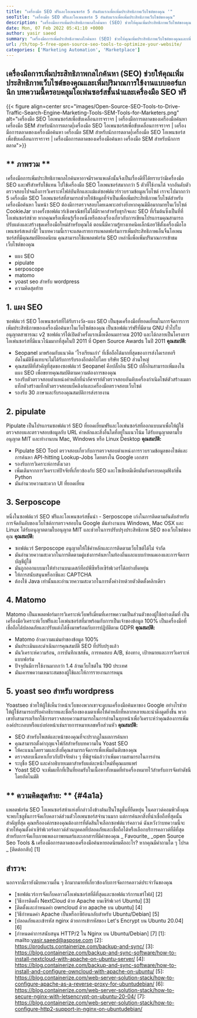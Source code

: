 ```yaml
---
title: "เครื่องมือ SEO ฟรีและโอเพนซอร์ส 5 อันดับแรกเพื่อเพิ่มประสิทธิภาพเว็บไซต์ของคุณ '" 
seoTitle: "เครื่องมือ SEO ฟรีและโอเพนซอร์ส 5 อันดับแรกเพื่อเพิ่มประสิทธิภาพเว็บไซต์ของคุณ" 
description: "เครื่องมือการเพิ่มประสิทธิภาพกลไกค้นหา (SEO) ช่วยให้คุณเพิ่มประสิทธิภาพเว็บไซต์ของคุณและเพิ่มปริมาณการใช้งานแบบออร์แกนิก บทความนี้ครอบคลุมเครื่องมือ SEO โอเพนซอร์ซยอดนิยม" 
date: Mon, 07 Feb 2022 05:41:10 +0000
author: yasir saeed
summary: "เครื่องมือการเพิ่มประสิทธิภาพกลไกค้นหา (SEO) ช่วยให้คุณเพิ่มประสิทธิภาพเว็บไซต์ของคุณและเพิ่มปริมาณการใช้งานแบบออร์แกนิก บทความนี้ครอบคลุมโอเพ่นซอร์สชั้นนำและเครื่องมือ SEO ฟรี" 
url: /th/top-5-free-open-source-seo-tools-to-optimize-your-website/
categories: ['Marketing Automation', 'Marketplace']
---
```


## เครื่องมือการเพิ่มประสิทธิภาพกลไกค้นหา (SEO) ช่วยให้คุณเพิ่มประสิทธิภาพเว็บไซต์ของคุณและเพิ่มปริมาณการใช้งานแบบออร์แกนิก บทความนี้ครอบคลุมโอเพ่นซอร์สชั้นนำและเครื่องมือ SEO ฟรี

{{< figure align=center src="images/Open-Source-SEO-Tools-to-Drive-Traffic-Search-Engine-Marketing-Tools-SEM-Tools-for-Marketers.png" alt="เครื่องมือ SEO โอเพนซอร์สเพื่อขับเคลื่อนการจราจร | เครื่องมือการตลาดของเครื่องมือค้นหา เครื่องมือ SEM สำหรับนักการตลาด|เครื่องมือ SEO โอเพนซอร์สเพื่อขับเคลื่อนการจราจร | เครื่องมือการตลาดของเครื่องมือค้นหา เครื่องมือ SEM สำหรับนักการตลาด|เครื่องมือ SEO โอเพนซอร์สเพื่อขับเคลื่อนการจราจร | เครื่องมือการตลาดของเครื่องมือค้นหา เครื่องมือ SEM สำหรับนักการตลาด">}}


## ** ภาพรวม **
เครื่องมือการเพิ่มประสิทธิภาพกลไกค้นหาอาจมีราคาแพงดังนั้นจึงเป็นเรื่องดีที่ได้ทราบว่ามีเครื่องมือ SEO และฟรีสำหรับใช้แทน ไปใช้เครื่องมือ SEO โอเพนซอร์สมากกว่า 5 ตัวที่ใช้งานได้ จากอันดับตัวตรวจสอบไปจนถึงการวิเคราะห์ไฟล์บันทึกและแม้แต่ซอฟต์แวร์รวบรวมข้อมูลเว็บไซต์ เราจะไปมากกว่า 5 เครื่องมือ SEO โอเพนซอร์สที่สามารถช่วยให้ข้อมูลที่จำเป็นเพื่อเพิ่มประสิทธิภาพเว็บไซต์สำหรับเครื่องมือค้นหา
ในหน้า SEO ต้องมีการตรวจสอบโดยเฉพาะอย่างยิ่งหากคุณมีมือมากมายในเว็บไซต์ CookieJar บางครั้งซอฟต์แวร์เชิงพาณิชย์ไม่ได้มีราคาสำหรับธุรกิจและ SEO ที่เริ่มต้นซึ่งเป็นที่ที่โอเพ่นซอร์สช่วย หากคุณหรือเพื่อนรู้เรื่องหนึ่งหรือสองเรื่องเกี่ยวกับการเขียนโปรแกรมคุณสามารถปรับแต่งและสร้างชุดเครื่องมือใหม่สำหรับคุณได้ ตอนนี้มีความรู้ทางเทคนิคเล็กน้อยวิธีตั้งเครื่องมือโอเพนซอร์สเหล่านี้!
ในบทความนี้เราจะแสดงรายการแพลตฟอร์มการเพิ่มประสิทธิภาพเอ็นจิ้นโอเพนซอร์สที่มีคุณสมบัติยอดนิยม คุณสามารถใช้แพลตฟอร์ม SEO เหล่านี้เพื่อเพิ่มปริมาณการเข้าชมเว็บไซต์ของคุณ
  * แผง SEO
  * pipulate
  * serposcope
  * matomo
  * yoast seo สำหรับ wordpress
  * ความคิดสุดท้าย

## 1. แผง SEO
ซอฟต์แวร์ SEO โอเพนซอร์สที่ได้รับรางวัล-แผง SEO เป็นชุดเครื่องมือที่ยอดเยี่ยมในการจัดการการเพิ่มประสิทธิภาพของเครื่องมือค้นหาในเว็บไซต์ของคุณ เป็นซอฟต์แวร์ฟรีที่มีตาม GNU ทั่วไปใบอนุญาตสาธารณะ v2 ซอฟต์แวร์ได้เปิดตัวครั้งแรกเมื่อเดือนมกราคม 2010 และได้กลายเป็นโครงการโอเพ่นซอร์สที่มีแนวโน้มมากที่สุดในปี 2011 ที่ Open Source Awards ในปี 2011
**คุณสมบัติ:**
  * Seopanel มาพร้อมกับแนวคิด 'โรงเรียนเก่า' ที่เชื่อถือได้มากที่สุดของการส่งไดเรกทอรีอัตโนมัติซึ่งแทบจะไม่ได้รับการรับรองอีกต่อไปโดย บริษัท SEO ส่วนใหญ่
  * คุณสมบัติที่สำคัญที่สุดของซอฟต์แวร์ Seopanel คือปลั๊กอิน SEO ปลั๊กอินสามารถเพิ่มลงในแผง SEO เพื่อขยายคุณสมบัติตามความต้องการของคุณ
  * รองรับตัวตรวจสอบตำแหน่งคำหลักที่น่าอัศจรรย์ตัวตรวจสอบอันดับเครื่องกำเนิดไซต์ตัวสร้างเมตาแท็กตัวสร้างแท็กตัวตรวจสอบแบ็คลิงก์และเครื่องมือตรวจสอบเว็บไซต์
  * รองรับ 30 ภาษาและรับรองคุณสมบัติการส่งรายงาน

## 2. pipulate
Pipulate เป็นโปรแกรมซอฟต์แวร์ SEO ที่ยอดเยี่ยมฟรีและโอเพ่นซอร์สที่ออกแบบมาเพื่อให้ผู้ใช้ตรวจสอบและตรวจสอบข้อมูลกับ URL คำหลักและสิ่งอื่นใดที่อยู่ในแนวโน้ม ได้รับอนุญาตตามใบอนุญาต MIT และทำงานบน Mac, Windows หรือ Linux Desktop
****คุณสมบัติ**:**
  * Pipulate SEO Tool ตรวจสอบเกี่ยวกับการตรวจสอบตำแหน่งการรวบรวมข้อมูลของไซต์และการค้นหา API-hitting Lookup-Jobs โดยตรงใน Google เอกสาร
  * รองรับการวิเคราะห์การตั้งเวลา
  * เพิ่มเติมจากการวิเคราะห์ปัจจัยที่เกี่ยวข้องกับ SEO และโซเชียลมีเดียมันยังครอบคลุมฟังก์ชั่น Python
  * มันอำนวยความสะดวก UI ที่ยอดเยี่ยม

## 3. Serposcope
หนึ่งในซอฟต์แวร์ SEO ฟรีและโอเพนซอร์สชั้นนำ - Serposcope เก่งในการติดตามอันดับสำหรับการจัดอันดับของเว็บไซต์การตรวจสอบใน Google มันทำงานบน Windows, Mac OSX และ Linux ได้รับอนุญาตตามใบอนุญาต MIT และช่วยในการปรับปรุงประสิทธิภาพ SEO ของเว็บไซต์ของคุณ
****คุณสมบัติ**:**
  * ซอฟต์แวร์ Serposcope อนุญาตให้ใช้คำหลักและการติดตามเว็บไซต์ได้ไม่ จำกัด
  * มันอำนวยความสะดวกในการติดตามคู่แข่งการค้นหาในท้องถิ่นและแบบกำหนดเองและการจัดการบัญชีผู้ใช้
  * มันถูกออกแบบมาให้ทำงานบนเดสก์ท็อปพีซีหรือเซิร์ฟเวอร์ได้อย่างยืดหยุ่น
  * ให้การสนับสนุนพร็อกซีและ CAPTCHA
  * ต้องใช้ Java เท่านั้นและอำนวยความสะดวกในการตั้งค่าง่ายด้วยตัวติดตั้งคลิกเดียว

## 4. Matomo
Matomo เป็นแพลตฟอร์มการวิเคราะห์เว็บพรีเมี่ยมที่เคารพความเป็นส่วนตัวของผู้ใช้อย่างเต็มที่ เป็นเครื่องมือวิเคราะห์เว็บฟรีและโอเพ่นซอร์สที่มาพร้อมกับการเป็นเจ้าของข้อมูล 100% เป็นเครื่องมือที่เชื่อถือได้ปลอดภัยและปรับแต่งได้ซึ่งมาพร้อมกับการปฏิบัติตาม GDPR
****คุณสมบัติ**:**
  * Matomo อ้างความแม่นยำของข้อมูล 100%
  * มันประเมินและดำเนินการคุณสมบัติ SEO ที่ปรับปรุงแล้ว
  * มันวิเคราะห์ความร้อน, การบันทึกเซสชัน, การทดสอบ A/B, ช่องทาง, เป้าหมายและการวิเคราะห์แบบฟอร์ม
  * ปัจจุบันมีการใช้งานมากกว่า 1.4 ล้านเว็บไซต์ใน 190 ประเทศ
  * มันเคารพความเหมาะสมของผู้ใช้และให้การรายงานการหมุน

## 5. yoast seo สำหรับ wordpress
Yoastseo ช่วยให้ผู้ใช้เห็นว่าหน้าเว็บของพวกเขาจะดูบนเครื่องมือค้นหาของ Google อย่างไรช่วยให้ผู้ใช้สามารถปรับคำอธิบายและชื่อเรื่องของเมตาเพื่อให้คำหลักที่หลากหลายและน่าดึงดูดยิ่งขึ้น พวกเขายังสามารถเรียกใช้การตรวจสอบความสามารถในการอ่านในทุกหน้าเพื่อวิเคราะห์ว่าคุณต้องการเพิ่มองค์ประกอบหรือแบ่งย่อหน้าเช่นรายการหมายเลขหรือส่วนหัว
****คุณสมบัติ**:**
  * SEO สำหรับโพสต์และหน้าของคุณที่จะปรากฏในผลการค้นหา
  * คุณสามารถตั้งค่ากุญแจโฟกัสสำหรับบทความใน Yoast SEO
  * ให้คะแนนโดยรวมและสิ่งที่คุณสามารถจัดการเพื่อเพิ่มอันดับของคุณ
  * ตรวจสอบเนื้อหาเกี่ยวกับปัจจัยต่าง ๆ ที่พิสูจน์แล้วว่าเพิ่มความสามารถในการอ่าน
  * ระบุชื่อ SEO และคำอธิบายเมตาสำหรับแต่ละหน้าใหม่ที่คุณเผยแพร่
  * Yoast SEO จะเพิ่มแท็กที่เป็นที่ยอมรับในเนื้อหาทั้งหมดที่ทำเครื่องหมายไว้สำหรับการจัดทำดัชนีโดยอัตโนมัติ

## ** ความคิดสุดท้าย: ** {#4a1a}
แพลตฟอร์ม SEO โอเพนซอร์สห้าแห่งที่กล่าวถึงข้างต้นเป็นโซลูชั่นที่ยืดหยุ่น ในคลาวด์คอมพิวติ้งคุณจะพบโซลูชันการจัดเก็บคลาวด์ส่วนตัวโอเพนซอร์สจำนวนมาก แต่การค้นหาสิ่งที่น่าเชื่อถือที่สุดนั้นสำคัญที่สุด คุณหรือองค์กรของคุณต้องการที่ตัดสินใจเลือกซอฟต์แวร์คลาวด์ ฉันหวังว่าบทความนี้จะช่วยให้คุณตั้งค่าเซิร์ฟเวอร์คลาวด์ส่วนบุคคลที่ปลอดภัยและเชื่อถือได้หรือเลือกบริการคลาวด์ที่ดีที่สุดสำหรับการจัดเก็บภาพเพลงภาพยนตร์และเอกสารที่มีค่าของคุณ
_ Favourite_ _open Source Seo Tools & เครื่องมือการตลาดของเครื่องมือค้นหายอดนิยมคืออะไร? หากคุณมีคำถามใด ๆ โปรด _ [ติดต่อกลับ] [1]

## สำรวจ:
นอกจากนี้เรายังมีบทความอื่น ๆ อีกมากมายที่เกี่ยวข้องกับการจัดการคลาวด์ประจำวันของคุณ
  * [ซอฟต์แวร์การจัดเก็บคลาวด์โอเพ่นซอร์สที่ดีที่สุดและซอฟต์แวร์การแชร์ไฟล์] [2]
  * [วิธีการติดตั้ง NextCloud ด้วย Apache บนเซิร์ฟเวอร์ Ubuntu] [3]
  * [ติดตั้งและกำหนดค่า owncloud ด้วย apache บน ubuntu] [4]
  * [วิธีกำหนดค่า Apache เป็นพร็อกซีย้อนกลับสำหรับ Ubuntu/Debian] [5]
  * [ปลอดภัยและเข้ารหัส nginx ด้วยการเข้ารหัสของ Let's Encrypt บน Ubuntu 20.04] [6]
  * [กำหนดค่าการสนับสนุน HTTP/2 ใน Nginx บน Ubuntu/Debian] [7]
[1]: mailto:yasir.saeed@aspose.com
[2]: https://products.containerize.com/backup-and-sync/
[3]: https://blog.containerize.com/backup-and-sync-software/how-to-install-nextcloud-with-apache-on-ubuntu-server/
[4]: https://blog.containerize.com/backup-and-sync-software/how-to-install-and-configure-owncloud-with-apache-on-ubuntu/
[5]: https://blog.containerize.com/web-server-solution-stack/how-to-configure-apache-as-a-reverse-proxy-for-ubuntudebian/
[6]: https://blog.containerize.com/web-server-solution-stack/how-to-secure-nginx-with-letsencrypt-on-ubuntu-20-04/
[7]: https://blog.containerize.com/web-server-solution-stack/how-to-configure-http2-support-in-nginx-on-ubuntudebian/
